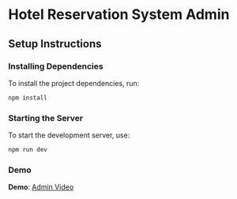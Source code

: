 # Hotel Reservation System Admin

## Setup Instructions

### Installing Dependencies

To install the project dependencies, run:

```bash
npm install
```

### Starting the Server

To start the development server, use:

```bash
npm run dev
```

### Demo

**Demo**: [Admin Video](https://drive.google.com/file/d/1FEHatwNXgpm7dDsB16nsICGH6HBaciEt/view?usp=sharing)
